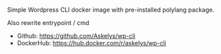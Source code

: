 Simple Wordpress CLI docker image with pre-installed polylang package.

Also rewrite entrypoint / cmd

* Github: https://github.com/Askelys/wp-cli
* DockerHub: https://hub.docker.com/r/askelys/wp-cli
